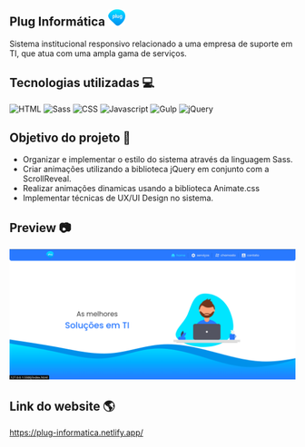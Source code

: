 ## Plug Informática <img width="30px" src="./img/logo/logo.svg">

Sistema institucional responsivo relacionado a uma empresa de suporte em TI, que atua com uma ampla gama de serviços.

## Tecnologias utilizadas 💻
<div>
    <img src="https://img.shields.io/badge/HTML-dedede?style=for-the-badge&logo=html5" height="28" alt="HTML">
    <img src="https://img.shields.io/badge/Sass-CC6699?style=for-the-badge&logo=sass&logoColor=white" height="28" alt="Sass">
    <img src="https://img.shields.io/badge/CSS-1572B6?style=for-the-badge&logo=css3" height="28" alt="CSS">
    <img src="https://img.shields.io/badge/JavaScript-F7DF1E?style=for-the-badge&logo=javascript&logoColor=black" height="28" alt="Javascript">
    <img src="https://img.shields.io/badge/Gulp-CF4647?style=for-the-badge&logo=gulp&logoColor=white" height="28" alt="Gulp">
    <img src="https://img.shields.io/badge/jQuery-5b5b5b?style=for-the-badge&logo=jquery&logoColor=white" height="28" alt="jQuery">
</div>

## Objetivo do projeto 🚀

- Organizar e implementar o estilo do sistema através da linguagem Sass.
- Criar animações utilizando a biblioteca jQuery em conjunto com a ScrollReveal.
- Realizar animações dinamicas usando a biblioteca Animate.css
- Implementar técnicas de UX/UI Design no sistema.

## Preview 📷

<img src="./img/preview/page-preview.png" alt="Preview">

## Link do website 🌎

https://plug-informatica.netlify.app/
